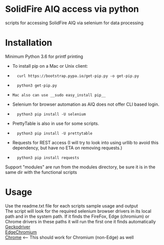# SolidFire AIQ access via python
scripts for accessing SolidFire AIQ via selenium for data processing

# Installation
Minimum Python 3.6 for printf printing
+	To install pip on a Mac or Unix client:
+		curl https://bootstrap.pypa.io/get-pip.py -o get-pip.py
+		python3 get-pip.py
+     Mac also can use __sudo easy_install pip__
+	Selenium for browser automation as AIQ does not offer CLI based login.
+		python3 pip install -U selenium
+	PrettyTable is also in use for some scripts.
+		python3 pip install -U prettytable
+	Requests for REST access (I will try to look into using urllib to avoid this dependency, but have no ETA on removing requests.)
+		python3 pip install requests
Support "modules" are run from the modules directory, be sure it is in the same dir with the functional scripts

# Usage
Use the readme.txt file for each scripts sample usage and output\
The script will look for the required selenium browser drivers in its local path and in the system path.  If it finds the FireFox, Edge (chromium) or Chrome drivers in these paths it will run the first one it finds automatically\
[Geckodriver](https://github.com/mozilla/geckodriver/releases)\
[EdgeChromium](https://developer.microsoft.com/en-us/microsoft-edge/tools/webdriver/)\
[Chrome](https://chromedriver.chromium.org/) <-- This should work for Chromium (non-Edge) as well
